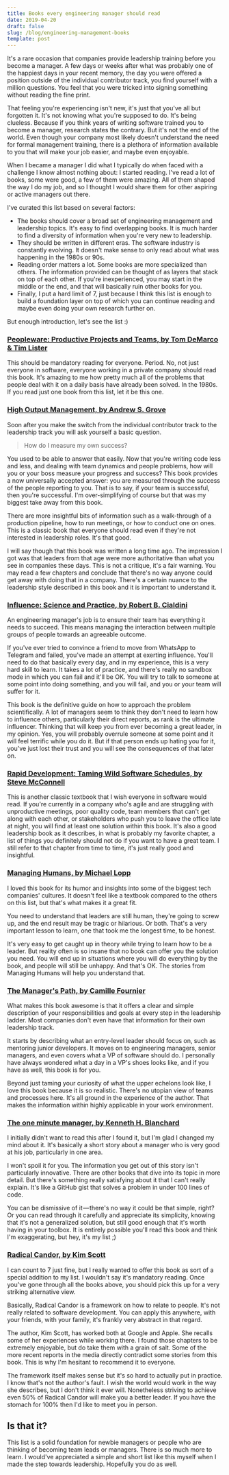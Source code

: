 ```yaml
---
title: Books every engineering manager should read
date: 2019-04-20
draft: false
slug: /blog/engineering-management-books
template: post
---
```


It's a rare occasion that companies provide leadership training before you become a manager. A few days or weeks after what was probably one of the happiest days in your recent memory, the day you were offered a position outside of the individual contributor track, you find yourself with a million questions. You feel that you were tricked into signing something without reading the fine print.

That feeling you're experiencing isn't new, it's just that you've all but forgotten it. It's not knowing what you're supposed to do. It's being clueless. Because if you think years of writing software trained you to become a manager, research states the contrary. But it's not the end of the world. Even though your company most likely doesn't understand the need for formal management training, there is a plethora of information available to you that will make your job easier, and maybe even enjoyable.

When I became a manager I did what I typically do when faced with a challenge I know almost nothing about: I started reading. I've read a lot of books, some were good, a few of them were amazing. All of them shaped the way I do my job, and so I thought I would share them for other aspiring or active managers out there.

I've curated this list based on several factors:

- The books should cover a broad set of engineering management and leadership topics. It's easy to find overlapping books. It is much harder to find a diversity of information when you're very new to leadership.
- They should be written in different eras. The software industry is constantly evolving. It doesn't make sense to only read about what was happening in the 1980s or 90s.
- Reading order matters a lot. Some books are more specialized than others. The information provided can be thought of as layers that stack on top of each other. If you're inexperienced, you may start in the middle or the end, and that will basically ruin other books for you.
- Finally, I put a hard limit of 7, just because I think this list is enough to build a foundation layer on top of which you can continue reading and maybe even doing your own research further on.

But enough introduction, let's see the list :)

### [Peopleware: Productive Projects and Teams, by Tom DeMarco & Tim Lister](https://www.amazon.com/Peopleware-Productive-Projects-Teams-3rd/dp/0321934113/ref=sr_1_1?keywords=peopleware&qid=1554043754&s=books&sr=1-1)

This should be mandatory reading for everyone. Period. No, not just everyone in software, everyone working in a private company should read this book. It's amazing to me how pretty much all of the problems that people deal with it on a daily basis have already been solved. In the 1980s. If you read just one book from this list, let it be this one.

### [High Output Management, by Andrew S. Grove](https://www.amazon.com/High-Output-Management-Andrew-Grove/dp/0679762884)

Soon after you make the switch from the individual contributor track to the leadership track you will ask yourself a basic question.

> How do I measure my own success?

You used to be able to answer that easily. Now that you're writing code less and less, and dealing with team dynamics and people problems, how will you or your boss measure your progress and success? This book provides a now universally accepted answer: you are measured through the success of the people reporting to you. That is to say, if your team is successful, then you're successful. I'm over-simplifying of course but that was my biggest take away from this book.

There are more insightful bits of information such as a walk-through of a production pipeline, how to run meetings, or how to conduct one on ones. This is a classic book that everyone should read even if they're not interested in leadership roles. It's that good.

I will say though that this book was written a long time ago. The impression I got was that leaders from that age were more authoritative than what you see in companies these days. This is not a critique, it's a fair warning. You may read a few chapters and conclude that there's no way anyone could get away with doing that in a company. There's a certain nuance to the leadership style described in this book and it is important to understand it.

### [Influence: Science and Practice, by Robert B. Cialdini](https://www.amazon.com/Influence-Practice-Robert-B-Cialdini/dp/0205609996)

An engineering manager's job is to ensure their team has everything it needs to succeed. This means managing the interaction between multiple groups of people towards an agreeable outcome.

If you've ever tried to convince a friend to move from WhatsApp to Telegram and failed, you've made an attempt at exerting influence. You'll need to do that basically every day, and in my experience, this is a very hard skill to learn. It takes a lot of practice, and there's really no sandbox mode in which you can fail and it'll be OK. You will try to talk to someone at some point into doing something, and you will fail, and you or your team will suffer for it.

This book is the definitive guide on how to approach the problem scientifically. A lot of managers seem to think they don't need to learn how to influence others, particularly their direct reports, as rank is the ultimate influencer. Thinking that will keep you from ever becoming a great leader, in my opinion. Yes, you will probably overrule someone at some point and it will feel terrific while you do it. But if that person ends up hating you for it, you've just lost their trust and you will see the consequences of that later on.

### [Rapid Development: Taming Wild Software Schedules, by Steve McConnell](https://www.amazon.com/Rapid-Development-Taming-Software-Schedules/dp/1556159005)

This is another classic textbook that I wish everyone in software would read. If you're currently in a company who's agile and are struggling with unproductive meetings, poor quality code, team members that can't get along with each other, or stakeholders who push you to leave the office late at night, you will find at least one solution within this book. It's also a good leadership book as it describes, in what is probably my favorite chapter, a list of things you definitely should not do if you want to have a great team. I still refer to that chapter from time to time, it's just really good and insightful.

### [Managing Humans, by Michael Lopp](https://www.amazon.com/Managing-Humans-Humorous-Software-Engineering/dp/1484221575/ref=sr_1_1?keywords=managing+humans&qid=1554043292&s=books&sr=1-1)

I loved this book for its humor and insights into some of the biggest tech companies' cultures. It doesn't feel like a textbook compared to the others on this list, but that's what makes it a great fit.

You need to understand that leaders are still human, they're going to screw up, and the end result may be tragic or hilarious. Or both. That's a very important lesson to learn, one that took me the longest time, to be honest.

It's very easy to get caught up in theory while trying to learn how to be a leader. But reality often is so insane that no book can offer you the solution you need. You will end up in situations where you will do everything by the book, and people will still be unhappy. And that's OK. The stories from Managing Humans will help you understand that.

### [The Manager's Path, by Camille Fournier](https://www.amazon.com/Managers-Path-Leaders-Navigating-Growth/dp/1491973897)

What makes this book awesome is that it offers a clear and simple description of your responsibilities and goals at every step in the leadership ladder. Most companies don't even have that information for their own leadership track.

It starts by describing what an entry-level leader should focus on, such as mentoring junior developers. It moves on to engineering managers, senior managers, and even covers what a VP of software should do. I personally have always wondered what a day in a VP's shoes looks like, and if you have as well, this book is for you.

Beyond just taming your curiosity of what the upper echelons look like, I love this book because it is so realistic. There's no utopian view of teams and processes here. It's all ground in the experience of the author. That makes the information within highly applicable in your work environment.

### [The one minute manager, by Kenneth H. Blanchard](https://www.goodreads.com/book/show/763362.The_One_Minute_Manager)

I initially didn't want to read this after I found it, but I'm glad I changed my mind about it. It's basically a short story about a manager who is very good at his job, particularly in one area.

I won't spoil it for you. The information you get out of this story isn't particularly innovative. There are other books that dive into its topic in more detail. But there's something really satisfying about it that I can't really explain. It's like a GitHub gist that solves a problem in under 100 lines of code.

You can be dismissive of it — there's no way it could be that simple, right? Or you can read through it carefully and appreciate its simplicity, knowing that it's not a generalized solution, but still good enough that it's worth having in your toolbox. It is entirely possible you'll read this book and think I'm exaggerating, but hey, it's my list ;)

### [Radical Candor, by Kim Scott](https://www.amazon.com/Radical-Candor-Kim-Scott/dp/B01KTIEFEE)

I can count to 7 just fine, but I really wanted to offer this book as sort of a special addition to my list. I wouldn't say it's mandatory reading. Once you've gone through all the books above, you should pick this up for a very striking alternative view.

Basically, Radical Candor is a framework on how to relate to people. It's not really related to software development. You can apply this anywhere, with your friends, with your family, it's frankly very abstract in that regard.

The author, Kim Scott, has worked both at Google and Apple. She recalls some of her experiences while working there. I found those chapters to be extremely enjoyable, but do take them with a grain of salt. Some of the more recent reports in the media directly contradict some stories from this book. This is why I'm hesitant to recommend it to everyone.

The framework itself makes sense but it's so hard to actually put in practice. I know that's not the author's fault. I wish the world would work in the way she describes, but I don't think it ever will. Nonetheless striving to achieve even 50% of Radical Candor will make you a better leader. If you have the stomach for 100% then I'd like to meet you in person.

## Is that it?

This list is a solid foundation for newbie managers or people who are thinking of becoming team leads or managers. There is so much more to learn. I would've appreciated a simple and short list like this myself when I made the step towards leadership. Hopefully you do as well.
